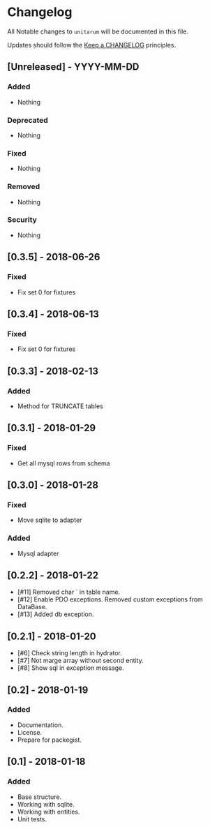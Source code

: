 # Changelog

All Notable changes to `unitarum` will be documented in this file.

Updates should follow the [Keep a CHANGELOG](http://keepachangelog.com/) principles.

## [Unreleased] - YYYY-MM-DD

### Added
- Nothing

### Deprecated
- Nothing

### Fixed
- Nothing

### Removed
- Nothing

### Security
- Nothing

## [0.3.5] - 2018-06-26
### Fixed
- Fix set 0 for fixtures

## [0.3.4] - 2018-06-13
### Fixed
- Fix set 0 for fixtures

## [0.3.3] - 2018-02-13
### Added
- Method for TRUNCATE tables

## [0.3.1] - 2018-01-29
### Fixed
- Get all mysql rows from schema

## [0.3.0] - 2018-01-28
### Fixed
- Move sqlite to adapter
### Added
- Mysql adapter

## [0.2.2] - 2018-01-22
- [#11] Removed char ` in table name.
- [#12] Enable PDO exceptions. Removed custom exceptions from DataBase.
- [#13] Added db exception.

## [0.2.1] - 2018-01-20
- [#6] Check string length in hydrator.
- [#7] Not marge array without second entity.
- [#8] Show sql in exception message.

## [0.2] - 2018-01-19

### Added
- Documentation.
- License.
- Prepare for packegist.

## [0.1] - 2018-01-18

### Added
- Base structure.
- Working with sqlite.
- Working with entities.
- Unit tests.